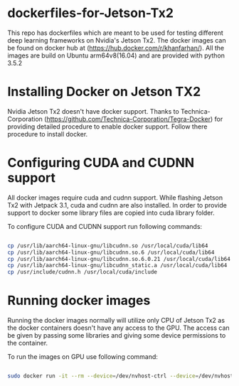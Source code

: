 dockerfiles-for-Jetson-Tx2
==========================

This repo has dockerfiles which are meant to be used for testing different deep learning frameworks on Nvidia's Jetson Tx2. The docker images can be found on docker hub at (https://hub.docker.com/r/khanfarhan/). All the images are build on Ubuntu arm64v8(16.04) and are provided with python 3.5.2


Installing Docker on Jetson TX2 
===============================

Nvidia Jetson Tx2 doesn't have docker support. Thanks to Technica-Corporation (https://github.com/Technica-Corporation/Tegra-Docker) for providing detailed procedure to enable docker support. Follow there procedure to install docker.


Configuring CUDA and CUDNN support
==================================

All docker images require cuda and cudnn support. While flashing Jetson Tx2 with Jetpack 3.1, cuda and cudnn are also installed. In order to provide support to docker some library files are copied into cuda library folder. 

To configure CUDA and CUDNN support run following commands:

```sh

cp /usr/lib/aarch64-linux-gnu/libcudnn.so /usr/local/cuda/lib64
cp /usr/lib/aarch64-linux-gnu/libcudnn.so.6 /usr/local/cuda/lib64
cp /usr/lib/aarch64-linux-gnu/libcudnn.so.6.0.21 /usr/local/cuda/lib64
cp /usr/lib/aarch64-linux-gnu/libcudnn_static.a /usr/local/cuda/lib64
cp /usr/include/cudnn.h /usr/local/cuda/include

```

Running docker images
=====================

Running the docker images normally will utilize only CPU of Jetson Tx2 as the docker containers doesn't have any access to the GPU. The access can be given by passing some libraries and giving some device permissions to the container.

To run the images on GPU use following command:

```sh

sudo docker run -it --rm --device=/dev/nvhost-ctrl --device=/dev/nvhost-ctrl-gpu --device=/dev/nvhost-prof-gpu --device=/dev/nvmap --device=/dev/nvhost-gpu --device=/dev/nvhost-as-gpu -v /usr/lib/aarch64-linux-gnu/tegra:/usr/lib/aarch64-linux-gnu/tegra -v /usr/local/cuda-8.0:/usr/local/cuda khanfarhan/dockerimagename

```




 